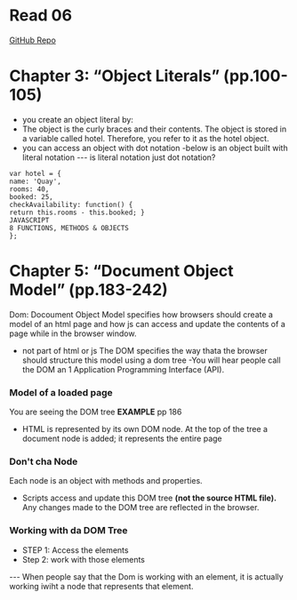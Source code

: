 # Read 06
[GitHub Repo](https://github.com/Chris-Bortel/Reading-Notes)

# Chapter 3: “Object Literals” (pp.100-105)
 - you create an object literal by:
  - The object is the curly braces and their contents. The object is stored in a variable called hotel. Therefore, you refer to it as the hotel object. 
  - you can access an object with dot notation
 -below is an object built with literal notation --- is literal notation just dot notation?
  ```
var hotel = {
name: 'Quay',
rooms: 40,
booked: 25,
checkAvailability: function() {
return this.rooms - this.booked; }
JAVASCRIPT
8 FUNCTIONS, METHODS & OBJECTS
};
  ```
# Chapter 5: “Document Object Model” (pp.183-242)

Dom: Docoument Object Model specifies how browsers should create a model of an html page and how js can access and update the contents of a page while in the browser window.
- not part of html or js
The DOM specifies the way thata the browser should structure this model using a dom tree
-You will hear people call the DOM an 1 Application Programming Interface (API).

### Model of a loaded page
You are seeing the DOM tree
**EXAMPLE** pp 186
- HTML is represented by its own DOM node.
At the top of the tree a document node is added; it represents the entire page

### Don't cha **Node**
Each node is an object with methods and properties.
- Scripts access and update this DOM tree **(not the source HTML file).** Any changes made to the DOM tree are reflected in the browser.

### Working with da DOM Tree
- STEP 1: Access the elements
- Step 2: work with those elements

--- When people say that the Dom is working with an element, it is actually working iwiht a node that represents that element.





